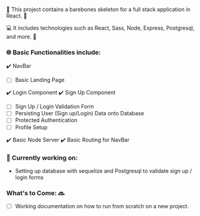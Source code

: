 :star2: This project contains a barebones skeleton for a full stack application in React. :star2:

:computer: It includes technologies such as React, Sass, Node, Express, Postgresql, and more. :space_invader:

###  :globe_with_meridians: Basic Functionalities include:

:heavy_check_mark: NavBar
- [ ] Basic Landing Page

:heavy_check_mark: Login Component
:heavy_check_mark: Sign Up Component
- [ ] Sign Up / Login Validation Form
- [ ] Persisting User (Sign up/Login) Data onto Database
- [ ] Protected Authentication
- [ ] Profile Setup

:heavy_check_mark: Basic Node Server
:heavy_check_mark: Basic Routing for NavBar


### :round_pushpin: Currently working on:
- Setting up database with sequelize and Postgresql to validate sign up / login forms

###  What's to Come: :soon:
- [ ] Working documentation on how to run from scratch on a new project.